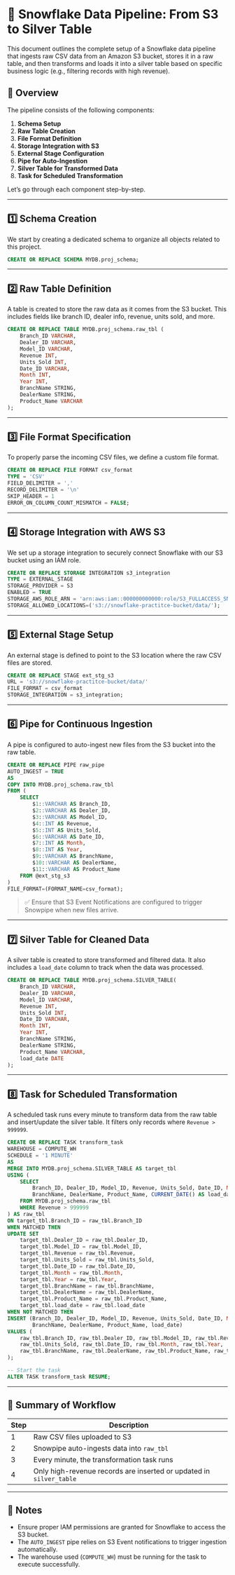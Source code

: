 # 🧊 Snowflake Data Pipeline: From S3 to Silver Table

This document outlines the complete setup of a Snowflake data pipeline that ingests raw CSV data from an Amazon S3 bucket, stores it in a raw table, and then transforms and loads it into a silver table based on specific business logic (e.g., filtering records with high revenue).

## 📁 Overview

The pipeline consists of the following components:

1. **Schema Setup**
2. **Raw Table Creation**
3. **File Format Definition**
4. **Storage Integration with S3**
5. **External Stage Configuration**
6. **Pipe for Auto-Ingestion**
7. **Silver Table for Transformed Data**
8. **Task for Scheduled Transformation**

Let’s go through each component step-by-step.

---

## 1️⃣ Schema Creation

We start by creating a dedicated schema to organize all objects related to this project.

```sql
CREATE OR REPLACE SCHEMA MYDB.proj_schema;
```

---

## 2️⃣ Raw Table Definition

A table is created to store the raw data as it comes from the S3 bucket. This includes fields like branch ID, dealer info, revenue, units sold, and more.

```sql
CREATE OR REPLACE TABLE MYDB.proj_schema.raw_tbl (
    Branch_ID VARCHAR,
    Dealer_ID VARCHAR,
    Model_ID VARCHAR,
    Revenue INT,
    Units_Sold INT,
    Date_ID VARCHAR,
    Month INT,
    Year INT,
    BranchName STRING,
    DealerName STRING,
    Product_Name VARCHAR
);
```

---

## 3️⃣ File Format Specification

To properly parse the incoming CSV files, we define a custom file format.

```sql
CREATE OR REPLACE FILE FORMAT csv_format
TYPE = 'CSV'
FIELD_DELIMITER = ','
RECORD_DELIMITER = '\n'
SKIP_HEADER = 1
ERROR_ON_COLUMN_COUNT_MISMATCH = FALSE;
```

---

## 4️⃣ Storage Integration with AWS S3

We set up a storage integration to securely connect Snowflake with our S3 bucket using an IAM role.

```sql
CREATE OR REPLACE STORAGE INTEGRATION s3_integration
TYPE = EXTERNAL_STAGE
STORAGE_PROVIDER = S3
ENABLED = TRUE
STORAGE_AWS_ROLE_ARN = 'arn:aws:iam::000000000000:role/S3_FULLACCESS_SNOWFLAKE'
STORAGE_ALLOWED_LOCATIONS=('s3://snowflake-practitce-bucket/data/');
```

---

## 5️⃣ External Stage Setup

An external stage is defined to point to the S3 location where the raw CSV files are stored.

```sql
CREATE OR REPLACE STAGE ext_stg_s3
URL = 's3://snowflake-practitce-bucket/data/'
FILE_FORMAT = csv_format
STORAGE_INTEGRATION = s3_integration;
```

---

## 6️⃣ Pipe for Continuous Ingestion

A pipe is configured to auto-ingest new files from the S3 bucket into the raw table.

```sql
CREATE OR REPLACE PIPE raw_pipe
AUTO_INGEST = TRUE
AS
COPY INTO MYDB.proj_schema.raw_tbl
FROM (
    SELECT
        $1::VARCHAR AS Branch_ID,
        $2::VARCHAR AS Dealer_ID,
        $3::VARCHAR AS Model_ID,
        $4::INT AS Revenue,
        $5::INT AS Units_Sold,
        $6::VARCHAR AS Date_ID,
        $7::INT AS Month,
        $8::INT AS Year,
        $9::VARCHAR AS BranchName,
        $10::VARCHAR AS DealerName,
        $11::VARCHAR AS Product_Name
    FROM @ext_stg_s3
)
FILE_FORMAT=(FORMAT_NAME=csv_format);
```

> ✅ Ensure that S3 Event Notifications are configured to trigger Snowpipe when new files arrive.

---

## 7️⃣ Silver Table for Cleaned Data

A silver table is created to store transformed and filtered data. It also includes a `load_date` column to track when the data was processed.

```sql
CREATE OR REPLACE TABLE MYDB.proj_schema.SILVER_TABLE(
    Branch_ID VARCHAR,
    Dealer_ID VARCHAR,
    Model_ID VARCHAR,
    Revenue INT,
    Units_Sold INT,
    Date_ID VARCHAR,
    Month INT,
    Year INT,
    BranchName STRING,
    DealerName STRING,
    Product_Name VARCHAR,
    load_date DATE
);
```

---

## 8️⃣ Task for Scheduled Transformation

A scheduled task runs every minute to transform data from the raw table and insert/update the silver table. It filters only records where `Revenue > 999999`.

```sql
CREATE OR REPLACE TASK transform_task
WAREHOUSE = COMPUTE_WH
SCHEDULE = '1 MINUTE'
AS
MERGE INTO MYDB.proj_schema.SILVER_TABLE AS target_tbl
USING (
    SELECT
        Branch_ID, Dealer_ID, Model_ID, Revenue, Units_Sold, Date_ID, Month, Year, 
        BranchName, DealerName, Product_Name, CURRENT_DATE() AS load_date
    FROM MYDB.proj_schema.raw_tbl
    WHERE Revenue > 999999
) AS raw_tbl
ON target_tbl.Branch_ID = raw_tbl.Branch_ID
WHEN MATCHED THEN
UPDATE SET
    target_tbl.Dealer_ID = raw_tbl.Dealer_ID, 
    target_tbl.Model_ID = raw_tbl.Model_ID, 
    target_tbl.Revenue = raw_tbl.Revenue, 
    target_tbl.Units_Sold = raw_tbl.Units_Sold, 
    target_tbl.Date_ID = raw_tbl.Date_ID, 
    target_tbl.Month = raw_tbl.Month, 
    target_tbl.Year = raw_tbl.Year, 
    target_tbl.BranchName = raw_tbl.BranchName, 
    target_tbl.DealerName = raw_tbl.DealerName, 
    target_tbl.Product_Name = raw_tbl.Product_Name,
    target_tbl.load_date = raw_tbl.load_date
WHEN NOT MATCHED THEN 
INSERT (Branch_ID, Dealer_ID, Model_ID, Revenue, Units_Sold, Date_ID, Month, Year, 
        BranchName, DealerName, Product_Name, load_date)
VALUES (
    raw_tbl.Branch_ID, raw_tbl.Dealer_ID, raw_tbl.Model_ID, raw_tbl.Revenue, 
    raw_tbl.Units_Sold, raw_tbl.Date_ID, raw_tbl.Month, raw_tbl.Year, 
    raw_tbl.BranchName, raw_tbl.DealerName, raw_tbl.Product_Name, raw_tbl.load_date
);

-- Start the task
ALTER TASK transform_task RESUME;
```

---

## 🧪 Summary of Workflow

| Step | Description |
|------|-------------|
| 1 | Raw CSV files uploaded to S3 |
| 2 | Snowpipe auto-ingests data into `raw_tbl` |
| 3 | Every minute, the transformation task runs |
| 4 | Only high-revenue records are inserted or updated in `silver_table` |

---

## 📌 Notes

- Ensure proper IAM permissions are granted for Snowflake to access the S3 bucket.
- The `AUTO_INGEST` pipe relies on S3 Event notifications to trigger ingestion automatically.
- The warehouse used (`COMPUTE_WH`) must be running for the task to execute successfully.
